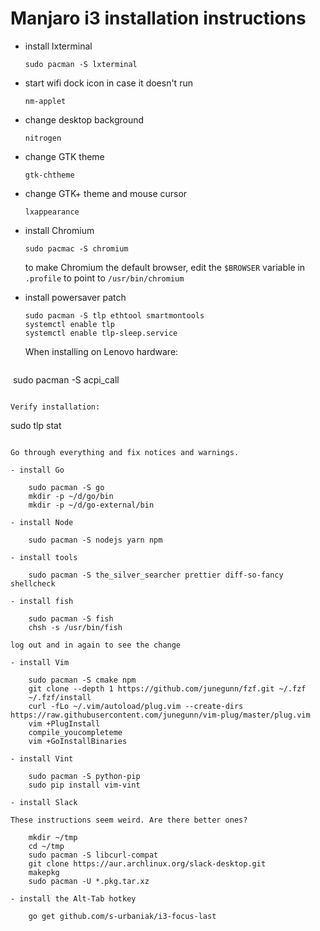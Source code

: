 # Manjaro i3 installation instructions

- install lxterminal

      sudo pacman -S lxterminal
      
- start wifi dock icon in case it doesn't run

      nm-applet
      
- change desktop background

      nitrogen
      
- change GTK theme

      gtk-chtheme
      
- change GTK+ theme and mouse cursor

      lxappearance

- install Chromium

      sudo pacmac -S chromium
      
  to make Chromium the default browser,
  edit the `$BROWSER` variable in `.profile` to point to `/usr/bin/chromium`

- install powersaver patch

  ```
  sudo pacman -S tlp ethtool smartmontools
  systemctl enable tlp
  systemctl enable tlp-sleep.service
  ```

  When installing on Lenovo hardware:

  ```
  sudo pacman -S acpi_call
  ```

  Verify installation:
  
  ```
  sudo tlp stat
  ```

  Go through everything and fix notices and warnings.

- install Go

      sudo pacman -S go
      mkdir -p ~/d/go/bin
      mkdir -p ~/d/go-external/bin

- install Node

      sudo pacman -S nodejs yarn npm

- install tools

      sudo pacman -S the_silver_searcher prettier diff-so-fancy shellcheck
      
- install fish

      sudo pacman -S fish
      chsh -s /usr/bin/fish

  log out and in again to see the change

- install Vim

      sudo pacman -S cmake npm 
      git clone --depth 1 https://github.com/junegunn/fzf.git ~/.fzf
      ~/.fzf/install
      curl -fLo ~/.vim/autoload/plug.vim --create-dirs https://raw.githubusercontent.com/junegunn/vim-plug/master/plug.vim
      vim +PlugInstall
      compile_youcompleteme
      vim +GoInstallBinaries
      
- install Vint

      sudo pacman -S python-pip
      sudo pip install vim-vint
 
- install Slack
  
  These instructions seem weird. Are there better ones?

      mkdir ~/tmp
      cd ~/tmp
      sudo pacman -S libcurl-compat
      git clone https://aur.archlinux.org/slack-desktop.git
      makepkg
      sudo pacman -U *.pkg.tar.xz

- install the Alt-Tab hotkey

      go get github.com/s-urbaniak/i3-focus-last
